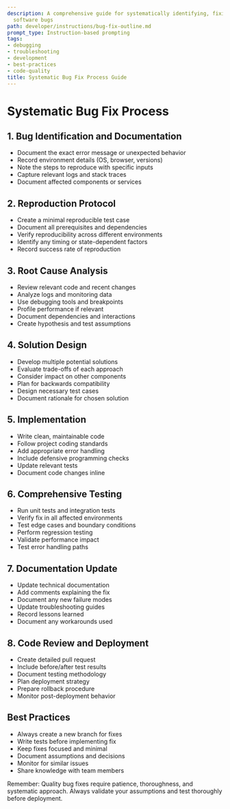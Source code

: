```yaml
---
description: A comprehensive guide for systematically identifying, fixing, and documenting
  software bugs
path: developer/instructions/bug-fix-outline.md
prompt_type: Instruction-based prompting
tags:
- debugging
- troubleshooting
- development
- best-practices
- code-quality
title: Systematic Bug Fix Process Guide
---
```


# Systematic Bug Fix Process

## 1. Bug Identification and Documentation
- Document the exact error message or unexpected behavior
- Record environment details (OS, browser, versions)
- Note the steps to reproduce with specific inputs
- Capture relevant logs and stack traces
- Document affected components or services

## 2. Reproduction Protocol
- Create a minimal reproducible test case
- Document all prerequisites and dependencies
- Verify reproducibility across different environments
- Identify any timing or state-dependent factors
- Record success rate of reproduction

## 3. Root Cause Analysis
- Review relevant code and recent changes
- Analyze logs and monitoring data
- Use debugging tools and breakpoints
- Profile performance if relevant
- Document dependencies and interactions
- Create hypothesis and test assumptions

## 4. Solution Design
- Develop multiple potential solutions
- Evaluate trade-offs of each approach
- Consider impact on other components
- Plan for backwards compatibility
- Design necessary test cases
- Document rationale for chosen solution

## 5. Implementation
- Write clean, maintainable code
- Follow project coding standards
- Add appropriate error handling
- Include defensive programming checks
- Update relevant tests
- Document code changes inline

## 6. Comprehensive Testing
- Run unit tests and integration tests
- Verify fix in all affected environments
- Test edge cases and boundary conditions
- Perform regression testing
- Validate performance impact
- Test error handling paths

## 7. Documentation Update
- Update technical documentation
- Add comments explaining the fix
- Document any new failure modes
- Update troubleshooting guides
- Record lessons learned
- Document any workarounds used

## 8. Code Review and Deployment
- Create detailed pull request
- Include before/after test results
- Document testing methodology
- Plan deployment strategy
- Prepare rollback procedure
- Monitor post-deployment behavior

## Best Practices
- Always create a new branch for fixes
- Write tests before implementing fix
- Keep fixes focused and minimal
- Document assumptions and decisions
- Monitor for similar issues
- Share knowledge with team members

Remember: Quality bug fixes require patience, thoroughness, and systematic approach. Always validate your assumptions and test thoroughly before deployment. 